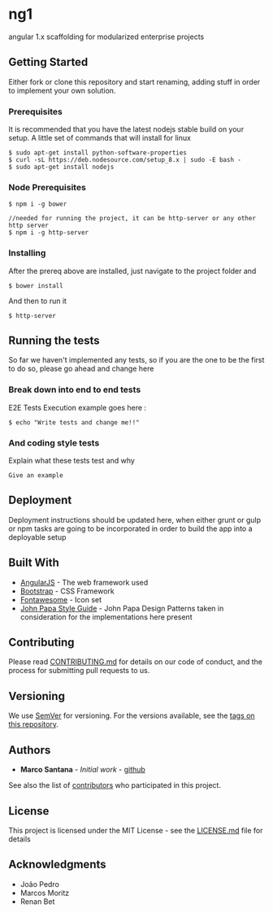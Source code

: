 # ng1
angular 1.x scaffolding for modularized enterprise projects


## Getting Started

Either fork or clone this repository and start renaming, adding stuff in order to implement your own solution. 

### Prerequisites

It is recommended that you have the latest nodejs stable build on your setup. A little set of commands that will install for linux


```
$ sudo apt-get install python-software-properties
$ curl -sL https://deb.nodesource.com/setup_8.x | sudo -E bash -
$ sudo apt-get install nodejs

```

### Node Prerequisites
```
$ npm i -g bower

//needed for running the project, it can be http-server or any other http server 
$ npm i -g http-server 
``` 

### Installing

After the prereq above are installed, just navigate to the project folder and 

```
$ bower install 
```

And then to run it 
```
$ http-server 

```

## Running the tests

So far we haven't implemented any tests, so if you are the one to be the first to do so, please go ahead and change here 

### Break down into end to end tests

E2E Tests Execution example goes here : 
```
$ echo "Write tests and change me!!"
```

### And coding style tests

Explain what these tests test and why

```
Give an example
```

## Deployment

Deployment instructions should be updated here, when either grunt or gulp or npm tasks are going to be incorporated in order to build the app into a deployable setup

## Built With

* [AngularJS](https://docs.angularjs.org/api/) - The web framework used
* [Bootstrap](https://bootstrapdocs.com/v3.3.6/docs/) - CSS Framework
* [Fontawesome](http://fontawesome.io/icons/) - Icon set
* [John Papa Style Guide](https://github.com/johnpapa/angular-styleguide/tree/master/a1) - John Papa Design Patterns taken in consideration for the implementations here present

## Contributing

Please read [CONTRIBUTING.md](https://gist.github.com/PurpleBooth/b24679402957c63ec426) for details on our code of conduct, and the process for submitting pull requests to us.

## Versioning

We use [SemVer](http://semver.org/) for versioning. For the versions available, see the [tags on this repository](https://github.com/your/project/tags). 

## Authors

* **Marco Santana** - *Initial work* - [github](https://github.com/marcosantana77)

See also the list of [contributors](https://github.com/marcosantana/ng1/contributors) who participated in this project.

## License

This project is licensed under the MIT License - see the [LICENSE.md](LICENSE.md) file for details

## Acknowledgments

* João Pedro
* Marcos Moritz 
* Renan Bet